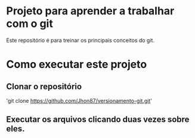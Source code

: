 # Projeto para aprender a trabalhar com o git
Este repositório é para treinar os principais conceitos do git.

# Como executar este projeto

## Clonar o repositório
'git clone https://github.com/Jhon87/versionamento-git.git'

## Executar os arquivos clicando duas vezes sobre eles.